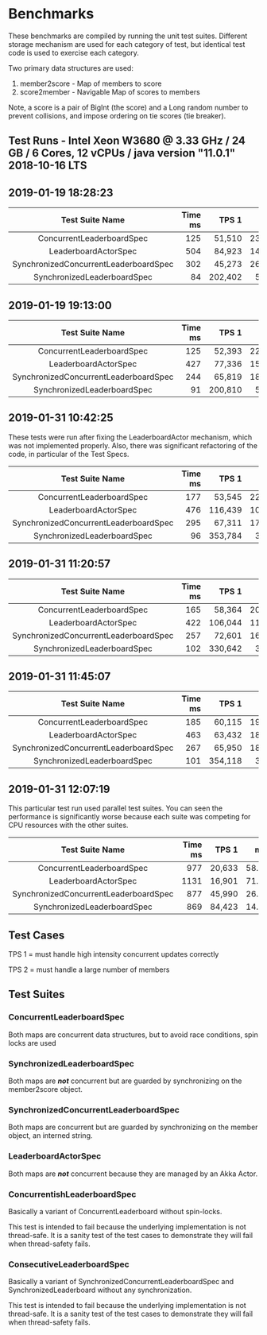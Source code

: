 # Benchmarks

These benchmarks are compiled by running the unit test suites. Different
storage mechanism are used for each category of test, but identical test
code is used to exercise each category.

Two primary data structures are used:

1. member2score - Map of members to score
1. score2member - Navigable Map of scores to members

Note, a score is a pair of BigInt (the score) and a Long random number
to prevent collisions, and impose ordering on tie scores (tie breaker).

## Test Runs - Intel Xeon W3680 @ 3.33 GHz / 24 GB / 6 Cores, 12 vCPUs / java version "11.0.1" 2018-10-16 LTS

## 2019-01-19 18:28:23

Test Suite Name                       | Time ms | TPS 1   | ms 1   | TPS 2   | ms 2    | total
:------------------------------------:|--------:|--------:|-------:|--------:|--------:|-------:
ConcurrentLeaderboardSpec             |     125 |  51,510 | 23.297 | 418,530 |  28.672 | 470,040
LeaderboardActorSpec                  |     504 |  84,923 | 14.130 | 454,849 |  26.382 | 539,772
SynchronizedConcurrentLeaderboardSpec |     302 |  45,273 | 26.506 | 170,310 |  70.460 | 215,583
SynchronizedLeaderboardSpec           |      84 | 202,402 |  5.928 | 249,186 |  48.157 | 451,588

## 2019-01-19 19:13:00

Test Suite Name                       | Time ms | TPS 1   | ms 1   | TPS 2   | ms 2    | total TPS
:------------------------------------:|--------:|--------:|-------:|--------:|--------:|-------:
ConcurrentLeaderboardSpec             |     125 |  52,393 | 22.903 | 315,498 |  38.035 | 367,891
LeaderboardActorSpec                  |     427 |  77,336 | 15.517 | 359,693 |  33.362 | 437,029
SynchronizedConcurrentLeaderboardSpec |     244 |  65,819 | 18.232 | 226,587 |  52.960 | 292,406
SynchronizedLeaderboardSpec           |      91 | 200,810 |  5.976 | 238,317 |  50.353 | 439,127

## 2019-01-31 10:42:25

These tests were run after fixing the LeaderboardActor mechanism, which was not implemented properly.
Also, there was significant refactoring of the code, in particular of the Test Specs.

Test Suite Name                       | Time ms | TPS 1   | ms 1   | TPS 2   | ms 2    | total TPS
:------------------------------------:|--------:|--------:|-------:|--------:|--------:|-------:
ConcurrentLeaderboardSpec             |     177 |  53,545 | 22.410 | 129,068 |  92.975 | 182,613
LeaderboardActorSpec                  |     476 | 116,439 | 10.305 | 158,158 |  75.873 | 274,597
SynchronizedConcurrentLeaderboardSpec |     295 |  67,311 | 17.828 |  79,507 | 150.930 | 146,818
SynchronizedLeaderboardSpec           |      96 | 353,784 |  3.391 | 207,692 |  57.778 | 561,476

## 2019-01-31 11:20:57

Test Suite Name                       | Time ms | TPS 1   | ms 1   | TPS 2   | ms 2    | total TPS
:------------------------------------:|--------:|--------:|-------:|--------:|--------:|-------:
ConcurrentLeaderboardSpec             |     165 |  58,364 | 20.561 | 132,994 |  90.230 | 191,358
LeaderboardActorSpec                  |     422 | 106,044 | 11.316 | 160,778 |  74.637 | 266,822
SynchronizedConcurrentLeaderboardSpec |     257 |  72,601 | 16.529 |  85,383 | 140.544 | 157,984
SynchronizedLeaderboardSpec           |     102 | 330,642 |  3.629 | 187,799 |  63.898 | 518,441

## 2019-01-31 11:45:07

Test Suite Name                       | Time ms | TPS 1   | ms 1   | TPS 2   | ms 2    | total TPS
:------------------------------------:|--------:|--------:|-------:|--------:|--------:|-------:
ConcurrentLeaderboardSpec             |     185 |  60,115 | 19.962 | 128,281 |  93.544 | 188,396
LeaderboardActorSpec                  |     463 |  63,432 | 18.918 | 114,453 | 104.846 | 177,885
SynchronizedConcurrentLeaderboardSpec |     267 |  65,950 | 18.196 |  78,229 | 153.396 | 144,179
SynchronizedLeaderboardSpec           |     101 | 354,118 |  3.389 | 189,020 |  63.485 | 543,138


## 2019-01-31 12:07:19

This particular test run used parallel test suites. You can seen the performance is significantly
worse because each suite was competing for CPU resources with the other suites.

Test Suite Name                       | Time ms | TPS 1   | ms 1   | TPS 2   | ms 2    | total TPS
:------------------------------------:|--------:|--------:|-------:|--------:|--------:|-------:
ConcurrentLeaderboardSpec             |     977 |  20,633 | 58.158 |  16,268 | 737.617 |  36,901
LeaderboardActorSpec                  |    1131 |  16,901 | 71.001 |  41,422 | 289.701 |  58,323
SynchronizedConcurrentLeaderboardSpec |     877 |  45,990 | 26.092 |  18,112 | 662.512 |  64,112
SynchronizedLeaderboardSpec           |     869 |  84,423 | 14.214 |  18,294 | 655.935 | 102,717



## Test Cases

TPS 1 = must handle high intensity concurrent updates correctly

TPS 2 = must handle a large number of members

## Test Suites

### ConcurrentLeaderboardSpec

Both maps are concurrent data structures, but to avoid race conditions,
spin locks are used

### SynchronizedLeaderboardSpec

Both maps are _**not**_ concurrent but are guarded by synchronizing on
the member2score object.

### SynchronizedConcurrentLeaderboardSpec

Both maps are concurrent but are guarded by synchronizing on
the member object, an interned string.

### LeaderboardActorSpec

Both maps are _**not**_ concurrent because they are managed by an Akka
Actor.

### ConcurrentishLeaderboardSpec

Basically a variant of ConcurrentLeaderboard without spin-locks.

This test is intended to fail because the underlying implementation is
not thread-safe. It is a sanity test of the test cases to demonstrate
they will fail when thread-safety fails.

### ConsecutiveLeaderboardSpec

Basically a variant of SynchronizedConcurrentLeaderboardSpec and
SynchronizedLeaderboard without any synchronization.

This test is intended to fail because the underlying implementation is
not thread-safe. It is a sanity test of the test cases to demonstrate
they will fail when thread-safety fails.
